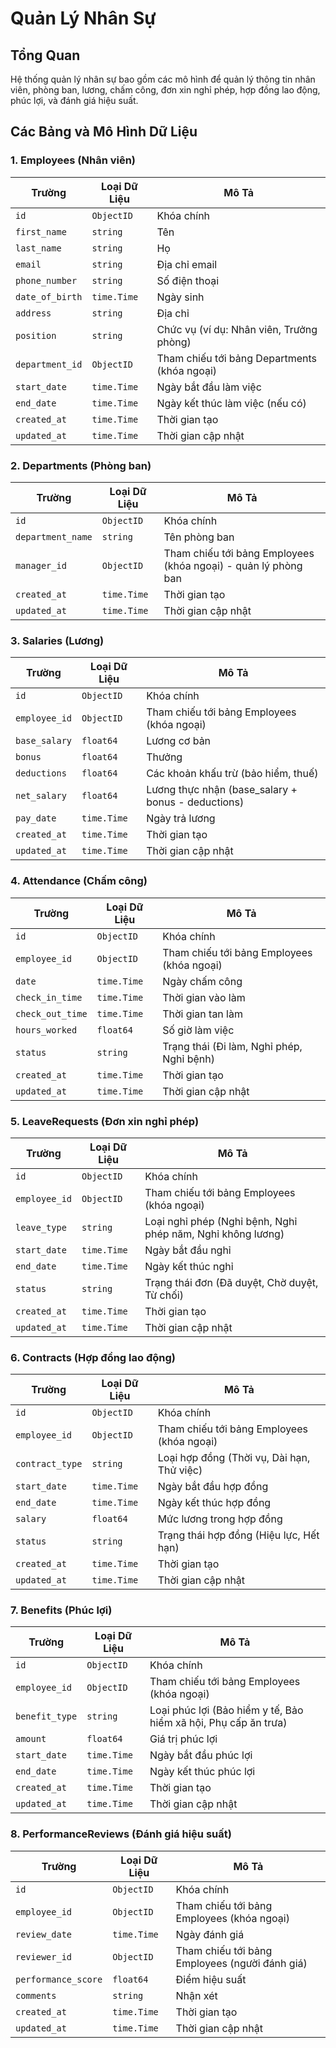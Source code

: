 # Quản Lý Nhân Sự

## Tổng Quan
Hệ thống quản lý nhân sự bao gồm các mô hình để quản lý thông tin nhân viên, phòng ban, lương, chấm công, đơn xin nghỉ phép, hợp đồng lao động, phúc lợi, và đánh giá hiệu suất.

## Các Bảng và Mô Hình Dữ Liệu

### 1. Employees (Nhân viên)
| Trường          | Loại Dữ Liệu | Mô Tả                                        |
|-----------------|--------------|----------------------------------------------|
| `id`            | `ObjectID`   | Khóa chính                                   |
| `first_name`    | `string`     | Tên                                          |
| `last_name`     | `string`     | Họ                                           |
| `email`         | `string`     | Địa chỉ email                                |
| `phone_number`  | `string`     | Số điện thoại                                |
| `date_of_birth` | `time.Time`  | Ngày sinh                                    |
| `address`       | `string`     | Địa chỉ                                      |
| `position`      | `string`     | Chức vụ (ví dụ: Nhân viên, Trưởng phòng)     |
| `department_id` | `ObjectID`   | Tham chiếu tới bảng Departments (khóa ngoại) |
| `start_date`    | `time.Time`  | Ngày bắt đầu làm việc                        |
| `end_date`      | `time.Time`  | Ngày kết thúc làm việc (nếu có)              |
| `created_at`    | `time.Time`  | Thời gian tạo                                |
| `updated_at`    | `time.Time`  | Thời gian cập nhật                           |

### 2. Departments (Phòng ban)
| Trường            | Loại Dữ Liệu | Mô Tả                                                          |
|-------------------|--------------|----------------------------------------------------------------|
| `id`              | `ObjectID`   | Khóa chính                                                     |
| `department_name` | `string`     | Tên phòng ban                                                  |
| `manager_id`      | `ObjectID`   | Tham chiếu tới bảng Employees (khóa ngoại) - quản lý phòng ban |
| `created_at`      | `time.Time`  | Thời gian tạo                                                  |
| `updated_at`      | `time.Time`  | Thời gian cập nhật                                             |

### 3. Salaries (Lương)
| Trường        | Loại Dữ Liệu | Mô Tả                                              |
|---------------|--------------|----------------------------------------------------|
| `id`          | `ObjectID`   | Khóa chính                                         |
| `employee_id` | `ObjectID`   | Tham chiếu tới bảng Employees (khóa ngoại)         |
| `base_salary` | `float64`    | Lương cơ bản                                       |
| `bonus`       | `float64`    | Thưởng                                             |
| `deductions`  | `float64`    | Các khoản khấu trừ (bảo hiểm, thuế)                |
| `net_salary`  | `float64`    | Lương thực nhận (base_salary + bonus - deductions) |
| `pay_date`    | `time.Time`  | Ngày trả lương                                     |
| `created_at`  | `time.Time`  | Thời gian tạo                                      |
| `updated_at`  | `time.Time`  | Thời gian cập nhật                                 |

### 4. Attendance (Chấm công)
| Trường           | Loại Dữ Liệu | Mô Tả                                      |
|------------------|--------------|--------------------------------------------|
| `id`             | `ObjectID`   | Khóa chính                                 |
| `employee_id`    | `ObjectID`   | Tham chiếu tới bảng Employees (khóa ngoại) |
| `date`           | `time.Time`  | Ngày chấm công                             |
| `check_in_time`  | `time.Time`  | Thời gian vào làm                          |
| `check_out_time` | `time.Time`  | Thời gian tan làm                          |
| `hours_worked`   | `float64`    | Số giờ làm việc                            |
| `status`         | `string`     | Trạng thái (Đi làm, Nghỉ phép, Nghỉ bệnh)  |
| `created_at`     | `time.Time`  | Thời gian tạo                              |
| `updated_at`     | `time.Time`  | Thời gian cập nhật                         |

### 5. LeaveRequests (Đơn xin nghỉ phép)
| Trường        | Loại Dữ Liệu | Mô Tả                                                       |
|---------------|--------------|-------------------------------------------------------------|
| `id`          | `ObjectID`   | Khóa chính                                                  |
| `employee_id` | `ObjectID`   | Tham chiếu tới bảng Employees (khóa ngoại)                  |
| `leave_type`  | `string`     | Loại nghỉ phép (Nghỉ bệnh, Nghỉ phép năm, Nghỉ không lương) |
| `start_date`  | `time.Time`  | Ngày bắt đầu nghỉ                                           |
| `end_date`    | `time.Time`  | Ngày kết thúc nghỉ                                          |
| `status`      | `string`     | Trạng thái đơn (Đã duyệt, Chờ duyệt, Từ chối)               |
| `created_at`  | `time.Time`  | Thời gian tạo                                               |
| `updated_at`  | `time.Time`  | Thời gian cập nhật                                          |

### 6. Contracts (Hợp đồng lao động)
| Trường          | Loại Dữ Liệu | Mô Tả                                      |
|-----------------|--------------|--------------------------------------------|
| `id`            | `ObjectID`   | Khóa chính                                 |
| `employee_id`   | `ObjectID`   | Tham chiếu tới bảng Employees (khóa ngoại) |
| `contract_type` | `string`     | Loại hợp đồng (Thời vụ, Dài hạn, Thử việc) |
| `start_date`    | `time.Time`  | Ngày bắt đầu hợp đồng                      |
| `end_date`      | `time.Time`  | Ngày kết thúc hợp đồng                     |
| `salary`        | `float64`    | Mức lương trong hợp đồng                   |
| `status`        | `string`     | Trạng thái hợp đồng (Hiệu lực, Hết hạn)    |
| `created_at`    | `time.Time`  | Thời gian tạo                              |
| `updated_at`    | `time.Time`  | Thời gian cập nhật                         |

### 7. Benefits (Phúc lợi)
| Trường         | Loại Dữ Liệu | Mô Tả                                                           |
|----------------|--------------|-----------------------------------------------------------------|
| `id`           | `ObjectID`   | Khóa chính                                                      |
| `employee_id`  | `ObjectID`   | Tham chiếu tới bảng Employees (khóa ngoại)                      |
| `benefit_type` | `string`     | Loại phúc lợi (Bảo hiểm y tế, Bảo hiểm xã hội, Phụ cấp ăn trưa) |
| `amount`       | `float64`    | Giá trị phúc lợi                                                |
| `start_date`   | `time.Time`  | Ngày bắt đầu phúc lợi                                           |
| `end_date`     | `time.Time`  | Ngày kết thúc phúc lợi                                          |
| `created_at`   | `time.Time`  | Thời gian tạo                                                   |
| `updated_at`   | `time.Time`  | Thời gian cập nhật                                              |

### 8. PerformanceReviews (Đánh giá hiệu suất)
| Trường              | Loại Dữ Liệu | Mô Tả                                          |
|---------------------|--------------|------------------------------------------------|
| `id`                | `ObjectID`   | Khóa chính                                     |
| `employee_id`       | `ObjectID`   | Tham chiếu tới bảng Employees (khóa ngoại)     |
| `review_date`       | `time.Time`  | Ngày đánh giá                                  |
| `reviewer_id`       | `ObjectID`   | Tham chiếu tới bảng Employees (người đánh giá) |
| `performance_score` | `float64`    | Điểm hiệu suất                                 |
| `comments`          | `string`     | Nhận xét                                       |
| `created_at`        | `time.Time`  | Thời gian tạo                                  |
| `updated_at`        | `time.Time`  | Thời gian cập nhật                             |
